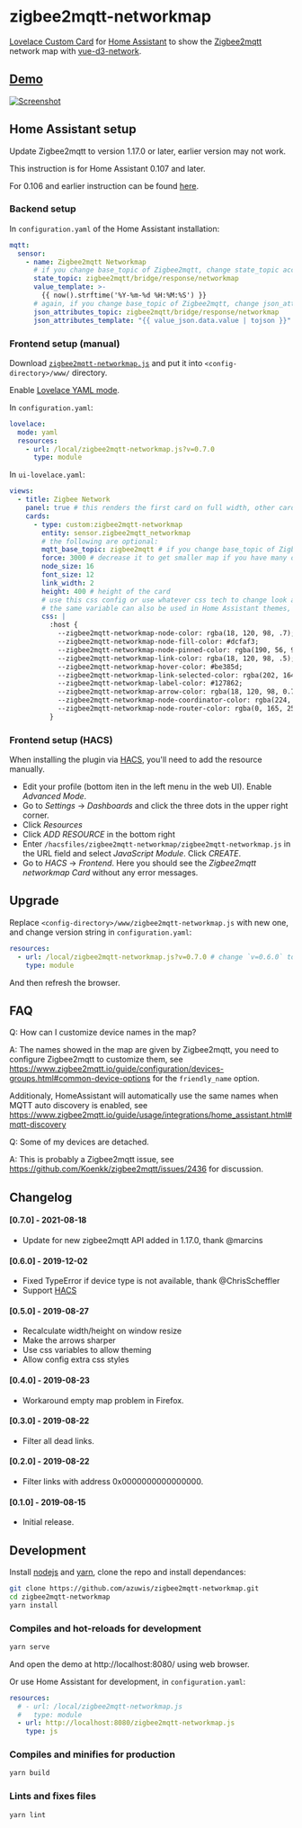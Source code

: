 # zigbee2mqtt-networkmap

[Lovelace Custom Card](https://developers.home-assistant.io/docs/en/lovelace_custom_card.html) for [Home Assistant](https://www.home-assistant.io/) to show the [Zigbee2mqtt](https://github.com/Koenkk/zigbee2mqtt/) network map with [vue-d3-network](https://github.com/emiliorizzo/vue-d3-network/).

## [Demo](https://azuwis.github.io/zigbee2mqtt-networkmap/)

[![Screenshot](https://azuwis.github.io/zigbee2mqtt-networkmap/screenshot.gif)](https://azuwis.github.io/zigbee2mqtt-networkmap/)

## Home Assistant setup

Update Zigbee2mqtt to version 1.17.0 or later, earlier version may not work.

This instruction is for Home Assistant 0.107 and later.

For 0.106 and earlier instruction can be found [here](https://github.com/azuwis/zigbee2mqtt-networkmap/tree/e6ea1b5fcf680372446ad11e968f429f8f8c1c18).

### Backend setup

In `configuration.yaml` of the Home Assistant installation:
``` yaml
mqtt:
  sensor:
    - name: Zigbee2mqtt Networkmap
      # if you change base_topic of Zigbee2mqtt, change state_topic accordingly
      state_topic: zigbee2mqtt/bridge/response/networkmap
      value_template: >-
        {{ now().strftime('%Y-%m-%d %H:%M:%S') }}
      # again, if you change base_topic of Zigbee2mqtt, change json_attributes_topic accordingly
      json_attributes_topic: zigbee2mqtt/bridge/response/networkmap
      json_attributes_template: "{{ value_json.data.value | tojson }}"
```

### Frontend setup (manual)

Download [`zigbee2mqtt-networkmap.js`](https://github.com/azuwis/zigbee2mqtt-networkmap/releases/download/v0.7.0/zigbee2mqtt-networkmap.js) and put it into `<config-directory>/www/` directory.

Enable [Lovelace YAML mode](https://www.home-assistant.io/lovelace/yaml-mode/).

In `configuration.yaml`:

``` yaml
lovelace:
  mode: yaml
  resources:
    - url: /local/zigbee2mqtt-networkmap.js?v=0.7.0
      type: module

```

In `ui-lovelace.yaml`:

``` yaml
views:
  - title: Zigbee Network
    panel: true # this renders the first card on full width, other cards in this view will not be rendered
    cards:
      - type: custom:zigbee2mqtt-networkmap
        entity: sensor.zigbee2mqtt_networkmap
        # the following are optional:
        mqtt_base_topic: zigbee2mqtt # if you change base_topic of Zigbee2mqtt, change it accordingly
        force: 3000 # decrease it to get smaller map if you have many devices
        node_size: 16
        font_size: 12
        link_width: 2
        height: 400 # height of the card
        # use this css config or use whatever css tech to change look and feel,
        # the same variable can also be used in Home Assistant themes, see https://www.home-assistant.io/components/frontend/#defining-themes
        css: |
          :host {
            --zigbee2mqtt-networkmap-node-color: rgba(18, 120, 98, .7);
            --zigbee2mqtt-networkmap-node-fill-color: #dcfaf3;
            --zigbee2mqtt-networkmap-node-pinned-color: rgba(190, 56, 93, .6);
            --zigbee2mqtt-networkmap-link-color: rgba(18, 120, 98, .5);
            --zigbee2mqtt-networkmap-hover-color: #be385d;
            --zigbee2mqtt-networkmap-link-selected-color: rgba(202, 164, 85, .6);
            --zigbee2mqtt-networkmap-label-color: #127862;
            --zigbee2mqtt-networkmap-arrow-color: rgba(18, 120, 98, 0.7);
            --zigbee2mqtt-networkmap-node-coordinator-color: rgba(224, 78, 93, .7);
            --zigbee2mqtt-networkmap-node-router-color: rgba(0, 165, 255, .7);
          }
```

### Frontend setup (HACS)

When installing the plugin via [HACS](https://hacs.xyz/), you'll need to add the resource manually.

 - Edit your profile (bottom iten in the left menu in the web UI). Enable *Advanced Mode*.
 - Go to *Settings* -> *Dashboards* and click the three dots in the upper right corner.
 - Click *Resources*
 - Click *ADD RESOURCE* in the bottom right
 - Enter `/hacsfiles/zigbee2mqtt-networkmap/zigbee2mqtt-networkmap.js` in the URL field  and select *JavaScript Module*. Click *CREATE*.
 - Go to *HACS* -> *Frontend*. Here you should see the *Zigbee2mqtt networkmap Card* without any error messages.

## Upgrade

Replace `<config-directory>/www/zigbee2mqtt-networkmap.js` with new one, and
change version string in `configuration.yaml`:

``` yaml
resources:
  - url: /local/zigbee2mqtt-networkmap.js?v=0.7.0 # change `v=0.6.0` to `v=0.7.0`
    type: module
```

And then refresh the browser.

## FAQ

Q: How can I customize device names in the map?

A: The names showed in the map are given by Zigbee2mqtt, you need to configure
Zigbee2mqtt to customize them, see
https://www.zigbee2mqtt.io/guide/configuration/devices-groups.html#common-device-options for the
`friendly_name` option.

Additionaly, HomeAssistant will automatically use the same names when MQTT auto
discovery is enabled, see
https://www.zigbee2mqtt.io/guide/usage/integrations/home_assistant.html#mqtt-discovery

Q: Some of my devices are detached.

A: This is probably a Zigbee2mqtt issue, see
https://github.com/Koenkk/zigbee2mqtt/issues/2436 for discussion.

## Changelog

#### [0.7.0] - 2021-08-18

* Update for new zigbee2mqtt API added in 1.17.0, thank @marcins

#### [0.6.0] - 2019-12-02

* Fixed TypeError if device type is not available, thank @ChrisScheffler
* Support [HACS](https://hacs.xyz/)

#### [0.5.0] - 2019-08-27

* Recalculate width/height on window resize
* Make the arrows sharper
* Use css variables to allow theming
* Allow config extra css styles

#### [0.4.0] - 2019-08-23

* Workaround empty map problem in Firefox.

#### [0.3.0] - 2019-08-22

* Filter all dead links.

#### [0.2.0] - 2019-08-22

* Filter links with address 0x0000000000000000.

#### [0.1.0] - 2019-08-15

* Initial release.

## Development

Install [nodejs](https://nodejs.org/) and [yarn](https://yarnpkg.com/), clone the
repo and install dependances:

``` bash
git clone https://github.com/azuwis/zigbee2mqtt-networkmap.git
cd zigbee2mqtt-networkmap
yarn install
```

### Compiles and hot-reloads for development

``` bash
yarn serve
```

And open the demo at http://localhost:8080/ using web browser.

Or use Home Assistant for development, in `configuration.yaml`:

``` yaml
resources:
  # - url: /local/zigbee2mqtt-networkmap.js
  #   type: module
  - url: http://localhost:8080/zigbee2mqtt-networkmap.js
    type: js

```

### Compiles and minifies for production

``` bash
yarn build
```

### Lints and fixes files

``` bash
yarn lint
```
